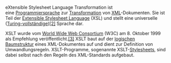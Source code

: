 eXtensible Stylesheet Language Transformation ist eine [Programmiersprache](https://de.wikipedia.org/wiki/Programmiersprache) zur [Transformation](https://de.wikipedia.org/wiki/Konvertierung_(Informatik) "Konvertierung (Informatik)") von [XML](https://de.wikipedia.org/wiki/Extensible_Markup_Language "Extensible Markup Language")-Dokumenten. Sie ist Teil der [Extensible Stylesheet Language](https://de.wikipedia.org/wiki/Extensible_Stylesheet_Language "Extensible Stylesheet Language") (XSL) und stellt eine universelle ([Turing-vollständige](https://de.wikipedia.org/wiki/Turing-Vollst%C3%A4ndigkeit "Turing-Vollständigkeit"))[[2]](https://de.wikipedia.org/wiki/XSL_Transformation#cite_note-2) Sprache dar.

XSLT wurde vom [World Wide Web Consortium](https://de.wikipedia.org/wiki/World_Wide_Web_Consortium "World Wide Web Consortium") (W3C) am 8. Oktober 1999 als Empfehlung veröffentlicht.[[3]](https://de.wikipedia.org/wiki/XSL_Transformation#cite_note-3) XSLT baut auf der [logischen Baumstruktur](https://de.wikipedia.org/wiki/Baum_(Graphentheorie) "Baum (Graphentheorie)") eines XML-Dokumentes auf und dient zur Definition von Umwandlungsregeln. XSLT-Programme, sogenannte XSLT-[Stylesheets](https://de.wikipedia.org/wiki/Stylesheet "Stylesheet"), sind dabei selbst nach den Regeln des XML-Standards aufgebaut.